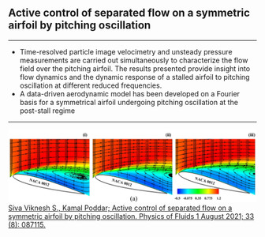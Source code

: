 ## Active control of separated flow on a symmetric airfoil by pitching oscillation ##
<hr>

- Time-resolved particle image velocimetry and unsteady pressure measurements are carried out simultaneously to characterize the flow field over the pitching airfoil. The results presented provide insight into flow dynamics and the dynamic response of a stalled airfoil to pitching oscillation at different reduced frequencies.
- A data-driven aerodynamic model has been developed on a Fourier basis for a symmetrical airfoil undergoing pitching oscillation at the post-stall regime
<hr>

![Model](https://github.com/siva-viknesh/Experiments_Pitching_Airfoil/blob/main/Pressure_Measurements/Figure.jpeg)
<br />
[Siva Viknesh S., Kamal Poddar; Active control of separated flow on a symmetric airfoil by pitching oscillation. Physics of Fluids 1 August 2021; 33 (8): 087115.](https://doi.org/10.1063/5.0060782)


